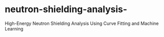 # neutron-shielding-analysis-
High-Energy Neutron Shielding Analysis Using Curve Fitting and Machine Learning
